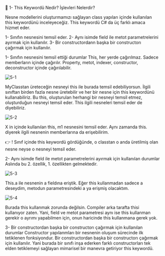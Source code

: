 👋 1- This Keywordü Nedir? İşlevleri Nelerdir?

Nesne modellerini oluşturmamızı sağlayan class yapıları içinde kullanılan this keywordünü inceleyeceğiz. 
This keywordü C# da üç farklı amaca hizmet eder.

 1- Sınıfın nesnesini temsil eder.
 2- Aynı isimde field ile metot parametrelerini ayırmak için kullanılır.
 3- Bir constructordann başka bir constructorı çağırmak için kullanılır.

 1- Sınıfın nesnesini temsil ettiği durumlar
This, her yerde çağırılmaz. Sadece memberların içinde çağırılır. Property, metot, indexer, constructor, deconstructor içinde çağırılabilir.

![5-1](https://github.com/user-attachments/assets/36e9d8ec-9f9b-445a-8e7c-1234e0ad20a8)

MyClasstan üreteceğin nesneyi this ile burada temsil edebiliyorsun. İlgili sınıftan birden fazla nesne üretebilir ve her bir nesne için this keywordünü kullanabiliriz. Bu this, oluşturulan herhangi bir nesneyi temsil etmez, oluşturduğun nesneyi temsil eder. This ilgili nesneleri temsil eder de diyebiliriz. 

![5-2](https://github.com/user-attachments/assets/cfef9012-50d2-4e05-8e9d-0e1701f60f4d)

X in içinde kullanılan this, m1 nesnesini temsil eder. Aynı zamanda this. diyerek ilgili nesnenin memberlarına da erişebilirim. 

👉 ! Sınıf içinde this keywordü gördüğünde, o classtan o anda üretilmiş olan nesne neyse o nesneyi temsil eder.

 2- Aynı isimde field ile metot parametrelerini ayırmak için kullanılan durumlar
Aslında bu 2. özellik, 1. özellikten gelmektedir.

![5-3](https://github.com/user-attachments/assets/b531d961-a1ea-452d-ac8b-ea0ffc9b993b)

This.a ile nesnenin a fieldına eriştik. Eğer this kullanmadan sadece a deseydim, metodun parametresindeki a ya erişmiş olacaktım. 

![5-4](https://github.com/user-attachments/assets/0ee5edd0-89c8-44e8-86c4-229cfe8415a3)

Burada this kullanmak zorunda değilsin. Compiler arka tarafta thisi kullanıyor zaten. Yani, field ve metot parametresi aynı ise this kullanman gerekir o ayrımı yapabilmen için, onun haricinde this kullanmana gerek yok.

 3- Bir constructordan başka bir constructorı çağırmak için kullanılan durumlar
Constructor yapılanmları bir nesnenin oluşum sürecinde ilk tetiklenen fonksiyondur. Bir constructordan başka bir constructorı çağırmak için kullanılır. Yani burada bir sınıfı inşa ederken farklı constructorları tek elden tetiklemeyi sağlayan mimarisel bir manevra getiriyor this keywordü.
